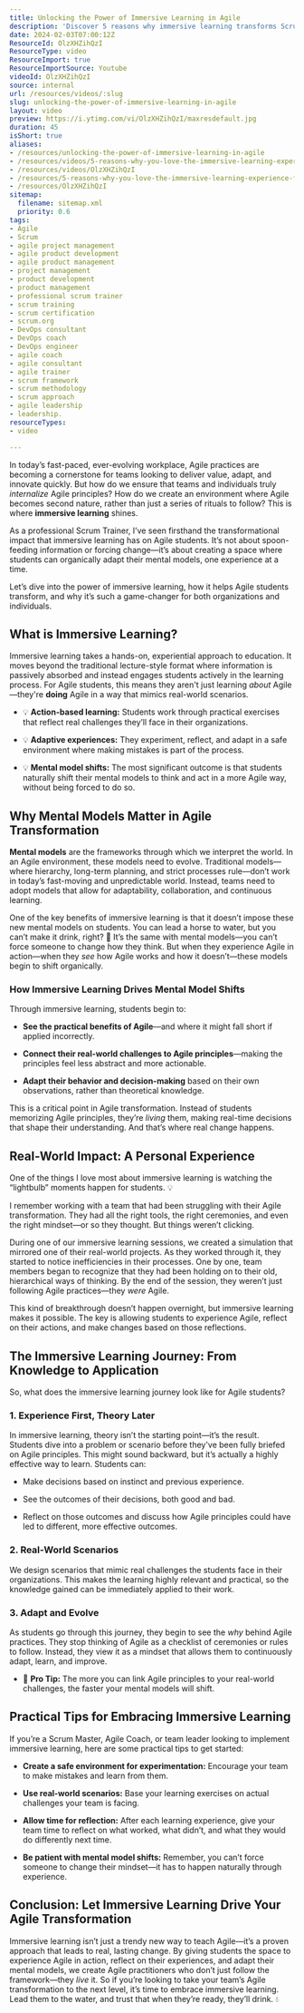 ```yaml
---
title: Unlocking the Power of Immersive Learning in Agile
description: 'Discover 5 reasons why immersive learning transforms Scrum training for students! Join us for insights that inspire and elevate your Agile journey. #Scrum #Agile'
date: 2024-02-03T07:00:12Z
ResourceId: OlzXHZihQzI
ResourceType: video
ResourceImport: true
ResourceImportSource: Youtube
videoId: OlzXHZihQzI
source: internal
url: /resources/videos/:slug
slug: unlocking-the-power-of-immersive-learning-in-agile
layout: video
preview: https://i.ytimg.com/vi/OlzXHZihQzI/maxresdefault.jpg
duration: 45
isShort: true
aliases:
- /resources/unlocking-the-power-of-immersive-learning-in-agile
- /resources/videos/5-reasons-why-you-love-the-immersive-learning-experience-for-students-part-4
- /resources/videos/OlzXHZihQzI
- /resources/5-reasons-why-you-love-the-immersive-learning-experience-for-students-part-4
- /resources/OlzXHZihQzI
sitemap:
  filename: sitemap.xml
  priority: 0.6
tags:
- Agile
- Scrum
- agile project management
- agile product development
- agile product management
- project management
- product development
- product management
- professional scrum trainer
- scrum training
- scrum certification
- scrum.org
- DevOps consultant
- DevOps coach
- DevOps engineer
- agile coach
- agile consultant
- agile trainer
- scrum framework
- scrum methodology
- scrum approach
- agile leadership
- leadership.
resourceTypes:
- video

---
```

In today’s fast-paced, ever-evolving workplace, Agile practices are becoming a cornerstone for teams looking to deliver value, adapt, and innovate quickly. But how do we ensure that teams and individuals truly _internalize_ Agile principles? How do we create an environment where Agile becomes second nature, rather than just a series of rituals to follow? This is where **immersive learning** shines.

As a professional Scrum Trainer, I’ve seen firsthand the transformational impact that immersive learning has on Agile students. It’s not about spoon-feeding information or forcing change—it’s about creating a space where students can organically adapt their mental models, one experience at a time.

Let’s dive into the power of immersive learning, how it helps Agile students transform, and why it’s such a game-changer for both organizations and individuals.

## **What is Immersive Learning?**

Immersive learning takes a hands-on, experiential approach to education. It moves beyond the traditional lecture-style format where information is passively absorbed and instead engages students actively in the learning process. For Agile students, this means they aren't just learning _about_ Agile—they're **doing** Agile in a way that mimics real-world scenarios.

- 💡 **Action-based learning:** Students work through practical exercises that reflect real challenges they’ll face in their organizations.

- 💡 **Adaptive experiences:** They experiment, reflect, and adapt in a safe environment where making mistakes is part of the process.

- 💡 **Mental model shifts:** The most significant outcome is that students naturally shift their mental models to think and act in a more Agile way, without being forced to do so.

## **Why Mental Models Matter in Agile Transformation**

**Mental models** are the frameworks through which we interpret the world. In an Agile environment, these models need to evolve. Traditional models—where hierarchy, long-term planning, and strict processes rule—don’t work in today’s fast-moving and unpredictable world. Instead, teams need to adopt models that allow for adaptability, collaboration, and continuous learning.

One of the key benefits of immersive learning is that it doesn’t impose these new mental models on students. You can lead a horse to water, but you can’t make it drink, right? 🌊 It’s the same with mental models—you can’t force someone to change how they think. But when they experience Agile in action—when they _see_ how Agile works and how it doesn’t—these models begin to shift organically.

### **How Immersive Learning Drives Mental Model Shifts**

Through immersive learning, students begin to:

- **See the practical benefits of Agile**—and where it might fall short if applied incorrectly.

- **Connect their real-world challenges to Agile principles**—making the principles feel less abstract and more actionable.

- **Adapt their behavior and decision-making** based on their own observations, rather than theoretical knowledge.

This is a critical point in Agile transformation. Instead of students memorizing Agile principles, they’re _living_ them, making real-time decisions that shape their understanding. And that’s where real change happens.

## **Real-World Impact: A Personal Experience**

One of the things I love most about immersive learning is watching the “lightbulb” moments happen for students. 💡

I remember working with a team that had been struggling with their Agile transformation. They had all the right tools, the right ceremonies, and even the right mindset—or so they thought. But things weren’t clicking.

During one of our immersive learning sessions, we created a simulation that mirrored one of their real-world projects. As they worked through it, they started to notice inefficiencies in their processes. One by one, team members began to recognize that they had been holding on to their old, hierarchical ways of thinking. By the end of the session, they weren’t just following Agile practices—they _were_ Agile.

This kind of breakthrough doesn’t happen overnight, but immersive learning makes it possible. The key is allowing students to experience Agile, reflect on their actions, and make changes based on those reflections.

## **The Immersive Learning Journey: From Knowledge to Application**

So, what does the immersive learning journey look like for Agile students?

### **1\. Experience First, Theory Later**

In immersive learning, theory isn’t the starting point—it’s the result. Students dive into a problem or scenario before they've been fully briefed on Agile principles. This might sound backward, but it’s actually a highly effective way to learn. Students can:

- Make decisions based on instinct and previous experience.

- See the outcomes of their decisions, both good and bad.

- Reflect on those outcomes and discuss how Agile principles could have led to different, more effective outcomes.

### **2\. Real-World Scenarios**

We design scenarios that mimic real challenges the students face in their organizations. This makes the learning highly relevant and practical, so the knowledge gained can be immediately applied to their work.

### **3\. Adapt and Evolve**

As students go through this journey, they begin to see the _why_ behind Agile practices. They stop thinking of Agile as a checklist of ceremonies or rules to follow. Instead, they view it as a mindset that allows them to continuously adapt, learn, and improve.

- 🚀 **Pro Tip:** The more you can link Agile principles to your real-world challenges, the faster your mental models will shift.

## **Practical Tips for Embracing Immersive Learning**

If you’re a Scrum Master, Agile Coach, or team leader looking to implement immersive learning, here are some practical tips to get started:

- **Create a safe environment for experimentation:** Encourage your team to make mistakes and learn from them.

- **Use real-world scenarios:** Base your learning exercises on actual challenges your team is facing.

- **Allow time for reflection:** After each learning experience, give your team time to reflect on what worked, what didn’t, and what they would do differently next time.

- **Be patient with mental model shifts:** Remember, you can’t force someone to change their mindset—it has to happen naturally through experience.

## **Conclusion: Let Immersive Learning Drive Your Agile Transformation**

Immersive learning isn’t just a trendy new way to teach Agile—it’s a proven approach that leads to real, lasting change. By giving students the space to experience Agile in action, reflect on their experiences, and adapt their mental models, we create Agile practitioners who don’t just follow the framework—they _live_ it. So if you’re looking to take your team’s Agile transformation to the next level, it’s time to embrace immersive learning. Lead them to the water, and trust that when they’re ready, they’ll drink. 💧
